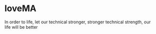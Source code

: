 loveMA
======

In order to life, let our technical stronger, stronger technical strength, our life will be better